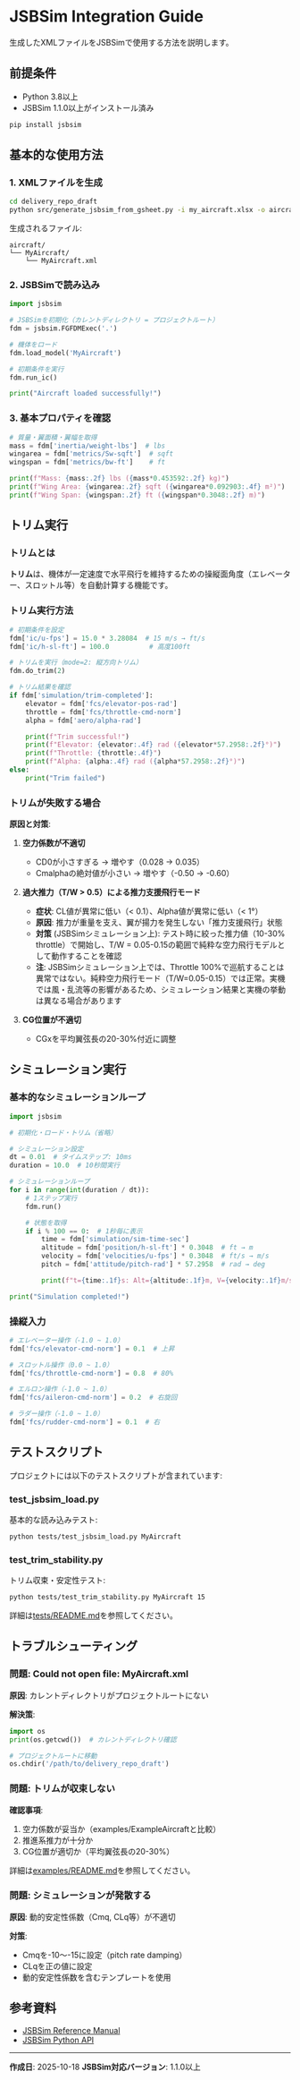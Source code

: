 # JSBSim Integration Guide

生成したXMLファイルをJSBSimで使用する方法を説明します。

## 前提条件

- Python 3.8以上
- JSBSim 1.1.0以上がインストール済み

```bash
pip install jsbsim
```

## 基本的な使用方法

### 1. XMLファイルを生成

```bash
cd delivery_repo_draft
python src/generate_jsbsim_from_gsheet.py -i my_aircraft.xlsx -o aircraft/MyAircraft/
```

生成されるファイル:
```
aircraft/
└── MyAircraft/
    └── MyAircraft.xml
```

### 2. JSBSimで読み込み

```python
import jsbsim

# JSBSimを初期化（カレントディレクトリ = プロジェクトルート）
fdm = jsbsim.FGFDMExec('.')

# 機体をロード
fdm.load_model('MyAircraft')

# 初期条件を実行
fdm.run_ic()

print("Aircraft loaded successfully!")
```

### 3. 基本プロパティを確認

```python
# 質量・翼面積・翼幅を取得
mass = fdm['inertia/weight-lbs']  # lbs
wingarea = fdm['metrics/Sw-sqft']  # sqft
wingspan = fdm['metrics/bw-ft']    # ft

print(f"Mass: {mass:.2f} lbs ({mass*0.453592:.2f} kg)")
print(f"Wing Area: {wingarea:.2f} sqft ({wingarea*0.092903:.4f} m²)")
print(f"Wing Span: {wingspan:.2f} ft ({wingspan*0.3048:.2f} m)")
```

## トリム実行

### トリムとは

**トリム**は、機体が一定速度で水平飛行を維持するための操縦面角度（エレベーター、スロットル等）を自動計算する機能です。

### トリム実行方法

```python
# 初期条件を設定
fdm['ic/u-fps'] = 15.0 * 3.28084  # 15 m/s → ft/s
fdm['ic/h-sl-ft'] = 100.0          # 高度100ft

# トリムを実行（mode=2: 縦方向トリム）
fdm.do_trim(2)

# トリム結果を確認
if fdm['simulation/trim-completed']:
    elevator = fdm['fcs/elevator-pos-rad']
    throttle = fdm['fcs/throttle-cmd-norm']
    alpha = fdm['aero/alpha-rad']

    print(f"Trim successful!")
    print(f"Elevator: {elevator:.4f} rad ({elevator*57.2958:.2f}°)")
    print(f"Throttle: {throttle:.4f}")
    print(f"Alpha: {alpha:.4f} rad ({alpha*57.2958:.2f}°)")
else:
    print("Trim failed")
```

### トリムが失敗する場合

**原因と対策**:

1. **空力係数が不適切**
   - CD0が小さすぎる → 増やす（0.028 → 0.035）
   - Cmalphaの絶対値が小さい → 増やす（-0.50 → -0.60）

2. **過大推力（T/W > 0.5）による推力支援飛行モード**
   - **症状**: CL値が異常に低い（< 0.1）、Alpha値が異常に低い（< 1°）
   - **原因**: 推力が重量を支え、翼が揚力を発生しない「推力支援飛行」状態
   - **対策** (JSBSimシミュレーション上): テスト時に絞った推力値（10-30% throttle）で開始し、T/W = 0.05-0.15の範囲で純粋な空力飛行モデルとして動作することを確認
   - **注**: JSBSimシミュレーション上では、Throttle 100%で巡航することは異常ではない。純粋空力飛行モード（T/W=0.05-0.15）では正常。実機では風・乱流等の影響があるため、シミュレーション結果と実機の挙動は異なる場合があります

3. **CG位置が不適切**
   - CGxを平均翼弦長の20-30%付近に調整

## シミュレーション実行

### 基本的なシミュレーションループ

```python
import jsbsim

# 初期化・ロード・トリム（省略）

# シミュレーション設定
dt = 0.01  # タイムステップ: 10ms
duration = 10.0  # 10秒間実行

# シミュレーションループ
for i in range(int(duration / dt)):
    # 1ステップ実行
    fdm.run()

    # 状態を取得
    if i % 100 == 0:  # 1秒毎に表示
        time = fdm['simulation/sim-time-sec']
        altitude = fdm['position/h-sl-ft'] * 0.3048  # ft → m
        velocity = fdm['velocities/u-fps'] * 0.3048  # ft/s → m/s
        pitch = fdm['attitude/pitch-rad'] * 57.2958  # rad → deg

        print(f"t={time:.1f}s: Alt={altitude:.1f}m, V={velocity:.1f}m/s, Pitch={pitch:.1f}°")

print("Simulation completed!")
```

### 操縦入力

```python
# エレベーター操作（-1.0 ~ 1.0）
fdm['fcs/elevator-cmd-norm'] = 0.1  # 上昇

# スロットル操作（0.0 ~ 1.0）
fdm['fcs/throttle-cmd-norm'] = 0.8  # 80%

# エルロン操作（-1.0 ~ 1.0）
fdm['fcs/aileron-cmd-norm'] = 0.2  # 右旋回

# ラダー操作（-1.0 ~ 1.0）
fdm['fcs/rudder-cmd-norm'] = 0.1  # 右
```

## テストスクリプト

プロジェクトには以下のテストスクリプトが含まれています:

### test_jsbsim_load.py

基本的な読み込みテスト:
```bash
python tests/test_jsbsim_load.py MyAircraft
```

### test_trim_stability.py

トリム収束・安定性テスト:
```bash
python tests/test_trim_stability.py MyAircraft 15
```

詳細は[tests/README.md](../../tests/README.md)を参照してください。

## トラブルシューティング

### 問題: Could not open file: MyAircraft.xml

**原因**: カレントディレクトリがプロジェクトルートにない

**解決策**:
```python
import os
print(os.getcwd())  # カレントディレクトリ確認

# プロジェクトルートに移動
os.chdir('/path/to/delivery_repo_draft')
```

### 問題: トリムが収束しない

**確認事項**:
1. 空力係数が妥当か（examples/ExampleAircraftと比較）
2. 推進系推力が十分か
3. CG位置が適切か（平均翼弦長の20-30%）

詳細は[examples/README.md](../../examples/README.md#トラブルシューティング)を参照してください。

### 問題: シミュレーションが発散する

**原因**: 動的安定性係数（Cmq, CLq等）が不適切

**対策**:
- Cmqを-10～-15に設定（pitch rate damping）
- CLqを正の値に設定
- 動的安定性係数を含むテンプレートを使用

## 参考資料

- [JSBSim Reference Manual](http://jsbsim.sourceforge.net/JSBSimReferenceManual.pdf)
- [JSBSim Python API](https://jsbsim-team.github.io/jsbsim/)

---

**作成日**: 2025-10-18
**JSBSim対応バージョン**: 1.1.0以上

